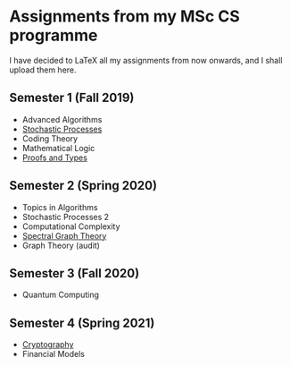 # Assignments from my MSc CS programme

I have decided to LaTeX all my assignments from now onwards, and I shall upload them here.

## Semester 1 (Fall 2019)

- Advanced Algorithms
- [Stochastic Processes](https://github.com/kishlaya/Expected-Coin-Tosses)
- Coding Theory
- Mathematical Logic
- [Proofs and Types](https://github.com/kishlaya/liquid-haskell)

## Semester 2 (Spring 2020)

- Topics in Algorithms
- Stochastic Processes 2
- Computational Complexity
- [Spectral Graph Theory](https://github.com/kishlaya/random_graph)
- Graph Theory (audit)

## Semester 3 (Fall 2020)

- Quantum Computing

## Semester 4 (Spring 2021)

- [Cryptography](https://gist.github.com/kishlaya/b5b9c14d1baf60729a6f2b182eb61180)
- Financial Models

